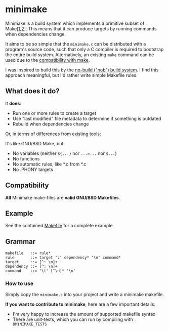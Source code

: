 # minimake

Minimake is a build system which implements a primitive subset of Make[[1](https://www.gnu.org/software/make/),[2](https://wiki.netbsd.org/tutorials/bsd_make/)]. This means that it can produce targets by running commands when dependencies change.

It aims to be so simple that the `minimake.c` can be distributed with a program's source code, such that only a C compiler is required to bootstrap the entire build system. Alternatively, an existing `make` command can be used due to the [compatibility with make](#compatibility).

I was inspired to build this by the [no-build ("nob") build system](https://github.com/tsoding/nob.h). I find this approach meaningful, but I'd rather write simple Makefile rules.

## What does it do?

It **does**:
- Run one or more rules to create a target
- Use "last modified" file metadata to determine if something is outdated
- Rebuild when dependencies change

Or, in terms of differences from existing tools:

It's like GNU/BSD Make, but:
- No variables (neither `${...}` nor `...=...` nor `$...`)
- No functions
- No automatic rules, like *.o from *.c
- No .PHONY targets

## Compatibility

**All** Minimake make-files are **valid GNU/BSD Makefiles**.

## Example

See the contained [Makefile](./Makefile) for a complete example.

## Grammar

```
makefile   ::= rule*
rule       ::= target ':' dependency* '\n' command*
target     ::= [^: \n]+
dependency ::= [^: \n]+
command    ::= '\t' [^\n]* '\n'
```

### How to use

Simply copy the `minimake.c` into your project and write a minimake makefile.

**If you want to contribute to minimake**, here are a few important details:
- I'm very happy to increase the amount of supported makefile syntax
- There are unit-tests, which you can run by compiling with `-DMINIMAKE_TESTS`
